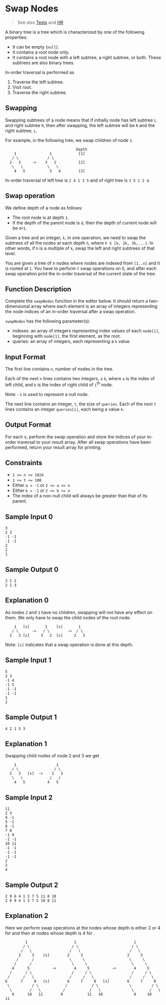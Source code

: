# Swap Nodes

> See also [Tests](../../../../test/groovy/trees/swap_nodes)
> and [HR](https://www.hackerrank.com/challenges/swap-nodes-algo/problem)

A binary tree is a tree which is characterized by one of the following properties:

* It can be empty (`null`).
* It contains a root node only.
* It contains a root node with a left subtree, a right subtree,
  or both. These subtrees are also binary trees.

In-order traversal is performed as

1. Traverse the left subtree.
2. Visit root.
3. Traverse the right subtree.

## Swapping

Swapping subtrees of a node means that if initially
node has left subtree `L` and right subtree `R`, then after swapping,
the left subtree will be `R` and the right subtree, `L`.

For example, in the following tree, we swap children of node `1`.

```
                                Depth
    1               1            [1]
   / \             / \
  2   3     ->    3   2          [2]
   \   \           \   \
    4   5           5   4        [3]
```

In-order traversal of left tree is `2 4 1 3 5`
and of right tree is `3 5 1 2 4`.

## Swap operation

We define depth of a node as follows:

* The root node is at depth `1`.
* If the depth of the parent node is `d`,
  then the depth of current node will be `d+1`.

Given a tree and an integer, `k`, in one operation,
we need to swap the subtrees of all the nodes at each depth `h`,
where `h ∈ [k, 2k, 3k,...]`. In other words, if `h` is a multiple
of `k`, swap the left and right subtrees of that level.

You are given a tree of n nodes where nodes are indexed from
`[1..n]` and it is rooted at `1`. You have to perform `t` swap operations
on it, and after each swap operation print the in-order traversal
of the current state of the tree.

## Function Description

Complete the `swapNodes` function in the editor below.
It should return a two-dimensional array where each element
is an array of integers representing the node indices of
an in-order traversal after a swap operation.

`swapNodes` has the following parameter(s):
- indexes: an array of integers representing index values of each
  `node[i]`, beginning with `node[1]`, the first element, as the root.
- queries: an array of integers, each representing a `k` value.

## Input Format

The first line contains `n`, number of nodes in the tree.

Each of the next `n` lines contains two integers, `a` `b`,
where `a` is the index of left child, and `b` is the index
of right child of `i`<sup>th</sup> node.

Note: `-1` is used to represent a null node.

The next line contains an integer, `t`, the size of `queries`.
Each of the next `t` lines contains an integer `queries[i]`,
each being a value `k`.

## Output Format

For each `k`, perform the swap operation and store the indices
of your in-order traversal to your result array.
After all swap operations have been performed,
return your result array for printing.

## Constraints

* `1 <= n <= 1024`
* `1 <= t <= 100`
* Either `a = -1` or `2 <= a <= n`
* Either `b = -1` or `2 <= b <= n`
* The index of a non-null child will always be greater
  than that of its parent.

## Sample Input 0
```
3
2 3
-1 -1
-1 -1
2
1
1
```

## Sample Output 0

```
3 1 2
2 1 3
```

## Explanation 0

As nodes `2` and `3` have no children, swapping will not have
any effect on them. We only have to swap the child nodes
of the root node.

```
    1   [s]       1    [s]       1   
   / \      ->   / \        ->  / \  
  2   3 [s]     3   2  [s]     2   3
```
Note: `[s]` indicates that a swap operation is done at this depth.

## Sample Input 1

```
5
2 3
-1 4
-1 5
-1 -1
-1 -1
1
2
```

## Sample Output 1

```
4 2 1 5 3
```

## Explanation 1

Swapping child nodes of node 2 and 3 we get

```
    1                  1  
   / \                / \
  2   3   [s]  ->    2   3
   \   \            /   /
    4   5          4   5 
``` 

## Sample Input 2

```
11
2 3
4 -1
5 -1
6 -1
7 8
-1 9
-1 -1
10 11
-1 -1
-1 -1
-1 -1
2
2
4
```

## Sample Output 2

```
2 9 6 4 1 3 7 5 11 8 10
2 6 9 4 1 3 7 5 10 8 11
```

## Explanation 2

Here we perform swap operations at the nodes whose depth is either 2 or 4 for  and then at nodes whose depth is 4 for .
```
         1                     1                          1             
        / \                   / \                        / \            
       /   \                 /   \                      /   \           
      2     3    [s]        2     3                    2     3          
     /      /                \     \                    \     \         
    /      /                  \     \                    \     \        
   4      5          ->        4     5          ->        4     5       
  /      / \                  /     / \                  /     / \      
 /      /   \                /     /   \                /     /   \     
6      7     8   [s]        6     7     8   [s]        6     7     8
 \          / \            /           / \              \         / \   
  \        /   \          /           /   \              \       /   \  
   9      10   11        9           11   10              9     10   11 
```
